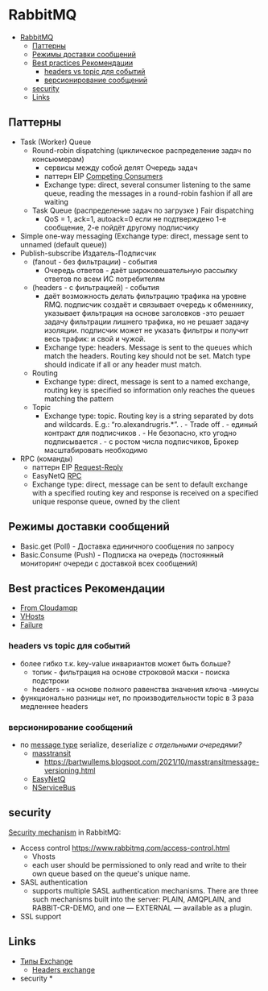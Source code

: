 # RabbitMQ

- [RabbitMQ](#rabbitmq)
  - [Паттерны](#паттерны)
  - [Режимы доставки сообщений](#режимы-доставки-сообщений)
  - [Best practices Рекомендации](#best-practices-рекомендации)
    - [headers vs topic для событий](#headers-vs-topic-для-событий)
    - [версионирование сообщений](#версионирование-сообщений)
  - [security](#security)
  - [Links](#links)

## Паттерны

* Task (Worker) Queue 
  - Round-robin dispatching (циклическое распределение задач по консьюмерам) 
    - сервисы между собой делят Очередь задач
    - паттерн EIP [Competing Consumers](https://www.enterpriseintegrationpatterns.com/patterns/messaging/CompetingConsumers.html)
    - Exchange type: direct, several consumer listening to the same queue, reading the messages in a round-robin fashion if all are waiting
  - Task Queue (распределение задач по загрузке ) Fair dispatching
    - QoS = 1, ack=1, autoack=0 если не подтверждено 1-е сообщение, 2-е пойдёт другому подписчику
* Simple one-way messaging (Exchange type: direct, message sent to unnamed (default queue))
* Publish-subscribe Издатель-Подписчик
  - (fanout - без фильтрации) - события
    - Очередь ответов - даёт широковешательную рассылку ответов по всем ИС потребителям
  - (headers - с фильтрацией) - события
    - даёт возможность делать фильтрацию трафика на уровне RMQ. подписчик создаёт и связывает очередь к обменнику, указывает фильтрация на основе заголовков -это решает задачу фильтрации лишнего трафика, но не решает задачу изоляции. подписчик может не указать фильтры и получит весь трафик: и свой и чужой.
    - Exchange type: headers. Message is sent to the queues which match the headers. Routing key should not be set. Match type should indicate if all or any header must match.
  - Routing
    - Exchange type: direct, message is sent to a named exchange, routing key is specified so information only reaches the queues matching the pattern
  - Topic
    - Exchange type: topic. Routing key is a string separated by dots and wildcards. E.g.: “ro.alexandrugris.*”.
. - Trade off
.   - единый контракт для подписчиков
.   - Не безопасно, кто угодно подписывается
.   - с ростом числа подписчиков, Брокер масштабировать необходимо
* RPC (команды)
  - паттерн EIP [Request-Reply](https://www.enterpriseintegrationpatterns.com/patterns/messaging/RequestReply.html)
  - EasyNetQ [RPC](https://github.com/EasyNetQ/EasyNetQ/wiki/Request-Response)
  - Exchange type: direct, message can be sent to default exchange with a specified routing key and response is received on a specified unique response queue, owned by the client

## Режимы доставки сообщений

* Basic.get (Poll) - Доставка единичного сообщения по запросу
* Basic.Consume (Push) - Подписка на очередь (постоянный мониторинг очереди с доставкой всех сообщений)

## Best practices Рекомендации

* [From Cloudamqp](https://www.cloudamqp.com/blog/part1-rabbitmq-best-practice.html)
* [VHosts](rmq/rmq.vhost.md)
* [Failure](rmq/rmq.failure.md)

### headers vs topic для событий

- более гибко т.к. key-value инвариантов может быть больше?
  - топик - фильтрация на основе строковой маски - поиска подстроки
  - headers - на основе полного равенства значения ключа
-минусы
- функционально разницы нет, по производительности topic в 3 раза медленнее headers

### версионирование сообщений

- по [message type](http://rabbitmq.github.io/rabbitmq-dotnet-client/api/RabbitMQ.Client.IBasicProperties.html#RabbitMQ_Client_IBasicProperties_Type) serialize, deserialize _с отдельными очередями?_
  - [masstransit](https://masstransit-project.com/architecture/versioning.html)
    - https://bartwullems.blogspot.com/2021/10/masstransitmessage-versioning.html
  - [EasyNetQ](https://github.com/EasyNetQ/EasyNetQ/wiki/Versioning-Messages)
  - [NServiceBus](https://docs.particular.net/samples/versioning/)

## security

[Security mechanism](https://stackoverflow.com/questions/7840283/how-can-queues-be-made-private-secure-in-rabbitmq-in-a-multitenancy-system) in RabbitMQ:

- Access control https://www.rabbitmq.com/access-control.html
  - Vhosts
  - each user should be permissioned to only read and write to their own queue based on the queue's unique name.
- SASL authentication
  - supports multiple SASL authentication mechanisms. There are three such mechanisms built into the server: PLAIN, AMQPLAIN, and RABBIT-CR-DEMO, and one — EXTERNAL — available as a plugin.
- SSL support

## Links

* [Типы Exchange](https://habr.com/ru/post/489086/)
  * [Headers exchange](https://codedestine.com/rabbitmq-headers-exchange/)
* security
  * 
